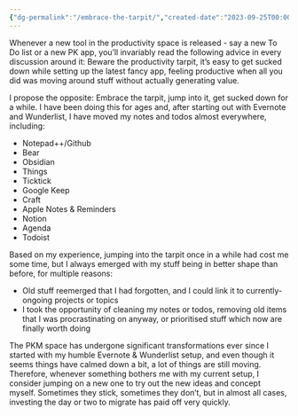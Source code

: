 ```yaml
---
{"dg-permalink":"/embrace-the-tarpit/","created-date":"2023-09-25T00:00:00","dg-home":false,"dg-pinned":false,"dg-home-link":false,"dg-publish":true,"disabled rules":["header-increment","yaml-title","yaml-title-alias","file-name-heading"],"title":"Embrace the Tarpit","updated-date":"2025-05-05T17:44:21","aliases":["Embrace the Tarpit"],"linter-yaml-title-alias":"Embrace the Tarpit","tags":["dgarticle","productivity"],"dg-path":"2023-09-25-embrace-the-tarpit.md","permalink":"/embrace-the-tarpit/","dgPassFrontmatter":true}
---
```



Whenever a new tool in the productivity space is released - say a new To Do list or a new PK app, you’ll invariably read the following advice in every discussion around it: Beware the productivity tarpit, it’s easy to get sucked down while setting up the latest fancy app, feeling productive when all you did was moving around stuff without actually generating value.

I propose the opposite: Embrace the tarpit, jump into it, get sucked down for a while. I have been doing this for ages and, after starting out with Evernote and Wunderlist, I have moved my notes and todos almost everywhere, including:
- Notepad++/Github
- Bear
- Obsidian
- Things
- Ticktick
- Google Keep
- Craft
- Apple Notes & Reminders
- Notion
- Agenda
- Todoist

Based on my experience, jumping into the tarpit once in a while had cost me some time, but I always emerged with my stuff being in better shape than before, for multiple reasons:

- Old stuff reemerged that I had forgotten, and I could link it to currently-ongoing projects or topics
- I took the opportunity of cleaning my notes or todos, removing old items that I was procrastinating on anyway, or prioritised stuff which now are finally worth doing  

The PKM space has undergone significant transformations ever since I started with my humble Evernote & Wunderlist setup, and even though it seems things have calmed down a bit, a lot of things are still moving. Therefore, whenever something bothers me with my current setup, I consider jumping on a new one to try out the new ideas and concept myself. Sometimes they stick, sometimes they don’t, but in almost all cases, investing the day or two to migrate has paid off very quickly.
